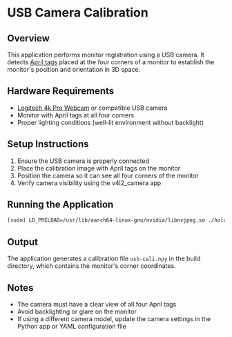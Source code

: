 # USB Camera Calibration

## Overview

This application performs monitor registration using a USB camera. It detects [April tags](https://github.com/AprilRobotics/apriltag) placed at the four corners of a monitor to establish the monitor's position and orientation in 3D space.

## Hardware Requirements

- [Logitech 4k Pro Webcam](https://www.logitech.com/en-us/products/webcams/4kprowebcam.960-001390.html) or compatible USB camera
- Monitor with April tags at all four corners
- Proper lighting conditions (well-lit environment without backlight)

## Setup Instructions

1. Ensure the USB camera is properly connected
2. Place the calibration image with April tags on the monitor
3. Position the camera so it can see all four corners of the monitor
4. Verify camera visibility using the v4l2_camera app

## Running the Application

```bash
[sudo] LD_PRELOAD=/usr/lib/aarch64-linux-gnu/nvidia/libnvjpeg.so ./holohub run usb_cam_calibration
```

## Output

The application generates a calibration file `usb-cali.npy` in the build directory, which contains the monitor's corner coordinates.

## Notes

- The camera must have a clear view of all four April tags
- Avoid backlighting or glare on the monitor
- If using a different camera model, update the camera settings in the Python app or YAML configuration file
